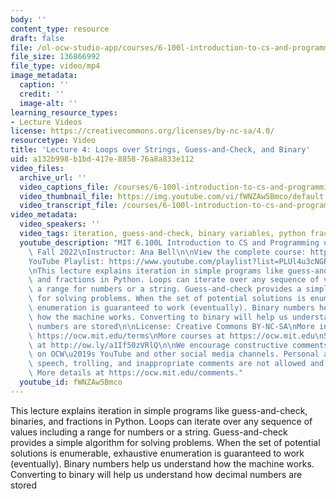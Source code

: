 ```yaml
---
body: ''
content_type: resource
draft: false
file: /ol-ocw-studio-app/courses/6-100l-introduction-to-cs-and-programming-using-python-fall-2022/6100l-lecture-4-multi_360p_16_9.mp4
file_size: 136866992
file_type: video/mp4
image_metadata:
  caption: ''
  credit: ''
  image-alt: ''
learning_resource_types:
- Lecture Videos
license: https://creativecommons.org/licenses/by-nc-sa/4.0/
resourcetype: Video
title: 'Lecture 4: Loops over Strings, Guess-and-Check, and Binary'
uid: a132b998-b1bd-417e-8858-76a8a833e112
video_files:
  archive_url: ''
  video_captions_file: /courses/6-100l-introduction-to-cs-and-programming-using-python-fall-2022/1SVVezlb4h8tA4fKRJ41pWjsyaqdGdXvs_transcript.webvtt
  video_thumbnail_file: https://img.youtube.com/vi/fWNZAw5Bmco/default.jpg
  video_transcript_file: /courses/6-100l-introduction-to-cs-and-programming-using-python-fall-2022/1SVVezlb4h8tA4fKRJ41pWjsyaqdGdXvs_transcript.pdf
video_metadata:
  video_speakers: ''
  video_tags: iteration, guess-and-check, binary variables, python fractions
  youtube_description: "MIT 6.100L Introduction to CS and Programming using Python,\
    \ Fall 2022\nInstructor: Ana Bell\n\nView the complete course: https://ocw.mit.edu/courses/6-100l-introduction-to-cs-and-programming-using-python-fall-2022/\n\
    YouTube Playlist: https://www.youtube.com/playlist?list=PLUl4u3cNGP62A-ynp6v6-LGBCzeH3VAQB\n\
    \nThis lecture explains iteration in simple programs like guess-and-check, binaries,\
    \ and fractions in Python. Loops can iterate over any sequence of values including\
    \ a range for numbers or a string. Guess-and-check provides a simple algorithm\
    \ for solving problems. When the set of potential solutions is enumerable, exhaustive\
    \ enumeration is guaranteed to work (eventually). Binary numbers help us understand\
    \ how the machine works. Converting to binary will help us understand how decimal\
    \ numbers are stored\n\nLicense: Creative Commons BY-NC-SA\nMore information at\
    \ https://ocw.mit.edu/terms\nMore courses at https://ocw.mit.edu\nSupport OCW\
    \ at http://ow.ly/a1If50zVRlQ\n\nWe encourage constructive comments and discussion\
    \ on OCW\u2019s YouTube and other social media channels. Personal attacks, hate\
    \ speech, trolling, and inappropriate comments are not allowed and may be removed.\
    \ More details at https://ocw.mit.edu/comments."
  youtube_id: fWNZAw5Bmco
---
```

This lecture explains iteration in simple programs like guess-and-check, binaries, and fractions in Python. Loops can iterate over any sequence of values including a range for numbers or a string. Guess-and-check provides a simple algorithm for solving problems. When the set of potential solutions is enumerable, exhaustive enumeration is guaranteed to work (eventually). Binary numbers help us understand how the machine works. Converting to binary will help us understand how decimal numbers are stored